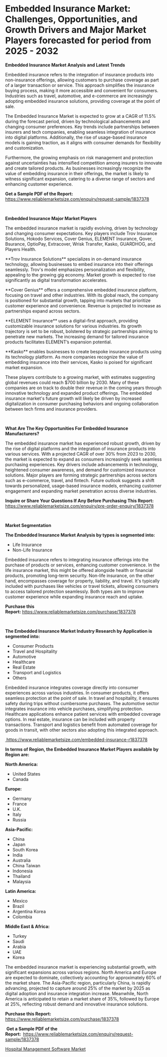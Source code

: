 <p><h1>Embedded Insurance Market: Challenges, Opportunities, and Growth Drivers and Major Market Players forecasted for period from 2025 - 2032</h1></p><p><strong>Embedded Insurance Market Analysis and Latest Trends</strong></p>
<p><p>Embedded insurance refers to the integration of insurance products into non-insurance offerings, allowing customers to purchase coverage as part of a larger transaction or service. This approach simplifies the insurance buying process, making it more accessible and convenient for consumers. Industries such as travel, automotive, and e-commerce are increasingly adopting embedded insurance solutions, providing coverage at the point of sale. </p><p>The Embedded Insurance Market is expected to grow at a CAGR of 11.5% during the forecast period, driven by technological advancements and changing consumer preferences. Key trends include partnerships between insurers and tech companies, enabling seamless integration of insurance into digital platforms. Additionally, the rise of usage-based insurance models is gaining traction, as it aligns with consumer demands for flexibility and customization. </p><p>Furthermore, the growing emphasis on risk management and protection against uncertainties has intensified competition among insurers to innovate and create tailored products. As businesses increasingly recognize the value of embedding insurance in their offerings, the market is likely to witness significant expansion, catering to a diverse range of sectors and enhancing customer experience.</p></p>
<p><strong>Get a Sample PDF of the Report:&nbsp;</strong> <a href="https://www.reliablemarketsize.com/enquiry/request-sample/1837378?utm_campaign=1885&utm_medium=2&utm_source=Github&utm_content=ia&utm_term=09032025&utm_id=embedded-insurance">https://www.reliablemarketsize.com/enquiry/request-sample/1837378</a></p>
<p>&nbsp;</p>
<p><strong>Embedded Insurance Major Market Players</strong></p>
<p><p>The embedded insurance market is rapidly evolving, driven by technology and changing consumer expectations. Key players include Trov Insurance Solutions, Hokodo Services, Cover Genius, ELEMENT Insurance, Qover, Bsurance, OptioPay, Extracover, Wrisk Transfer, Kasko, GUARDHOG, and Players Health. </p><p>**Trov Insurance Solutions** specializes in on-demand insurance technology, allowing businesses to embed insurance into their offerings seamlessly. Trov's model emphasizes personalization and flexibility, appealing to the growing gig economy. Market growth is expected to rise significantly as digital transformation accelerates.</p><p>**Cover Genius** offers a comprehensive embedded insurance platform, focusing on travel and other industries. With its global reach, the company is positioned for substantial growth, tapping into markets that prioritize customer experience and convenience. Revenue is projected to increase as partnerships expand across sectors.</p><p>**ELEMENT Insurance** uses a digital-first approach, providing customizable insurance solutions for various industries. Its growth trajectory is set to be robust, bolstered by strategic partnerships aiming to penetrate new markets. The increasing demand for tailored insurance products facilitates ELEMENT’s expansion potential.</p><p>**Kasko** enables businesses to create bespoke insurance products using its technology platform. As more companies recognize the value of embedding insurance into their services, Kasko is poised for significant market expansion.</p><p>These players contribute to a growing market, with estimates suggesting global revenues could reach $700 billion by 2030. Many of these companies are on track to double their revenue in the coming years through innovative technology and expanded product offerings. The embedded insurance market's future growth will likely be driven by increased digitalization in consumer purchasing behaviors and ongoing collaboration between tech firms and insurance providers.</p></p>
<p>&nbsp;</p>
<p><strong>What Are The Key Opportunities For Embedded Insurance Manufacturers?</strong></p>
<p><p>The embedded insurance market has experienced robust growth, driven by the rise of digital platforms and the integration of insurance products into various services. With a projected CAGR of over 30% from 2023 to 2030, the market is expected to expand as consumers increasingly seek seamless purchasing experiences. Key drivers include advancements in technology, heightened consumer awareness, and demand for customized insurance solutions. Major players are forming strategic partnerships across sectors such as e-commerce, travel, and fintech. Future outlook suggests a shift towards personalized, usage-based insurance models, enhancing customer engagement and expanding market penetration across diverse industries.</p></p>
<p><strong>Inquire or Share Your Questions If Any Before Purchasing This Report:</strong> <a href="https://www.reliablemarketsize.com/enquiry/pre-order-enquiry/1837378?utm_campaign=1885&utm_medium=2&utm_source=Github&utm_content=ia&utm_term=09032025&utm_id=embedded-insurance">https://www.reliablemarketsize.com/enquiry/pre-order-enquiry/1837378</a></p>
<p>&nbsp;</p>
<p><strong>Market Segmentation</strong></p>
<p><strong>The Embedded Insurance Market Analysis by types is segmented into:</strong></p>
<p><ul><li>Life Insurance</li><li>Non-Life Insurance</li></ul></p>
<p><p>Embedded insurance refers to integrating insurance offerings into the purchase of products or services, enhancing customer convenience. In the life insurance market, this might be offered alongside health or financial products, promoting long-term security. Non-life insurance, on the other hand, encompasses coverage for property, liability, and travel. It's typically included with purchases like vehicles or travel tickets, allowing consumers to access tailored protection seamlessly. Both types aim to improve customer experience while expanding insurance reach and uptake.</p></p>
<p><strong>Purchase this Report:&nbsp;</strong><a href="https://www.reliablemarketsize.com/purchase/1837378?utm_campaign=1885&utm_medium=2&utm_source=Github&utm_content=ia&utm_term=09032025&utm_id=embedded-insurance">https://www.reliablemarketsize.com/purchase/1837378</a></p>
<p>&nbsp;</p>
<p><strong>The Embedded Insurance Market Industry Research by Application is segmented into:</strong></p>
<p><ul><li>Consumer Products</li><li>Travel and Hospitality</li><li>Automotive</li><li>Healthcare</li><li>Real Estate</li><li>Transport and Logistics</li><li>Others</li></ul></p>
<p><p>Embedded insurance integrates coverage directly into consumer experiences across various industries. In consumer products, it offers seamless protection at the point of sale. In travel and hospitality, it ensures safety during trips without cumbersome purchases. The automotive sector integrates insurance into vehicle purchases, simplifying protection. Healthcare applications enhance patient services with embedded coverage options. In real estate, insurance can be included with property transactions. Transport and logistics benefit from automated coverage for goods in transit, with other sectors also adopting this integrated approach.</p></p>
<p><a href="https://www.reliablemarketsize.com/embedded-insurance-r1837378?utm_campaign=1885&utm_medium=2&utm_source=Github&utm_content=ia&utm_term=09032025&utm_id=embedded-insurance">&nbsp;https://www.reliablemarketsize.com/embedded-insurance-r1837378</a></p>
<p><strong>In terms of Region, the Embedded Insurance Market Players available by Region are:</strong></p>
<p>
    <p> <strong> North America: </strong>
        <ul>
            <li>United States</li>
            <li>Canada</li>
        </ul>
        </p> 
    <p> <strong> Europe: </strong>
        <ul>
            <li>Germany</li>
            <li>France</li>
            <li>U.K.</li>
            <li>Italy</li>
            <li>Russia</li>
        </ul>
        </p> 
    <p> <strong> Asia-Pacific: </strong>
        <ul>
            <li>China</li>
            <li>Japan</li>
            <li>South Korea</li>
            <li>India</li>
            <li>Australia</li>
            <li>China Taiwan</li>
            <li>Indonesia</li>
            <li>Thailand</li>
            <li>Malaysia</li>
        </ul>
        </p> 
    <p> <strong> Latin America: </strong>
        <ul>
            <li>Mexico</li>
            <li>Brazil</li>
            <li>Argentina Korea</li>
            <li>Colombia</li>
        </ul>
        </p> 
    <p> <strong> Middle East & Africa: </strong>
        <ul>
            <li>Turkey</li>
            <li>Saudi</li>
            <li>Arabia</li>
            <li>UAE</li>
            <li>Korea</li>
        </ul>
    </p>
    </p>
<p><p>The embedded insurance market is experiencing substantial growth, with significant expansions across various regions. North America and Europe are expected to dominate, collectively accounting for approximately 60% of the market share. The Asia-Pacific region, particularly China, is rapidly advancing, projected to capture around 25% of the market by 2025 as digital adoption and insurance integration increase. Meanwhile, North America is anticipated to retain a market share of 35%, followed by Europe at 25%, reflecting robust demand and innovative insurance solutions.</p></p>
<p><strong>Purchase this Report: </strong><a href="https://www.reliablemarketsize.com/purchase/1837378?utm_campaign=1885&utm_medium=2&utm_source=Github&utm_content=ia&utm_term=09032025&utm_id=embedded-insurance">https://www.reliablemarketsize.com/purchase/1837378</a></p>
<p>&nbsp;<strong>Get a Sample PDF of the Report:&nbsp;&nbsp;</strong><a href="https://www.reliablemarketsize.com/enquiry/request-sample/1837378?utm_campaign=1885&utm_medium=2&utm_source=Github&utm_content=ia&utm_term=09032025&utm_id=embedded-insurance">https://www.reliablemarketsize.com/enquiry/request-sample/1837378</a></p>
<p><strong></strong></p>
<p><p><a href="https://github.com/sofayahoo2023/Market-Research-Report-List-7/blob/main/hospital-management-software-market.md?utm_campaign=1885&utm_medium=2&utm_source=Github&utm_content=ia&utm_term=09032025&utm_id=embedded-insurance">Hospital Management Software Market</a></p></p>
